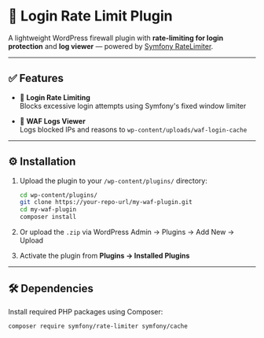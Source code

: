 # 🔐 Login Rate Limit Plugin

A lightweight WordPress firewall plugin with **rate-limiting for login protection** and **log viewer** — powered by [Symfony RateLimiter](https://symfony.com/doc/current/rate_limiter.html).

---

## ✅ Features

- 🧱 **Login Rate Limiting**  
  Blocks excessive login attempts using Symfony's fixed window limiter

- 🧾 **WAF Logs Viewer**  
  Logs blocked IPs and reasons to `wp-content/uploads/waf-login-cache`

---

## ⚙️ Installation

1. Upload the plugin to your `/wp-content/plugins/` directory:
    ```bash
    cd wp-content/plugins/
    git clone https://your-repo-url/my-waf-plugin.git
    cd my-waf-plugin
    composer install
    ```

2. Or upload the `.zip` via WordPress Admin → Plugins → Add New → Upload

3. Activate the plugin from **Plugins → Installed Plugins**

---

## 🛠 Dependencies

Install required PHP packages using Composer:

```bash
composer require symfony/rate-limiter symfony/cache
